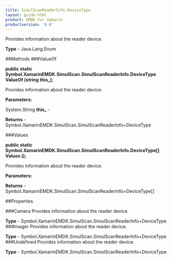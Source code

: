 ```yaml
---
title: SimulScanReaderInfo.DeviceType
layout: guide.html
product: EMDK For Xamarin 
productversion: '6.0' 
---
```

Provides information about the reader device.

**Type** - Java.Lang.Enum

##Methods
###ValueOf

**public static Symbol.XamarinEMDK.SimulScan.SimulScanReaderInfo.DeviceType ValueOf (string this_);**

Provides information about the reader device.

**Parameters:**

System.String **this_**  - 
        

**Returns** - Symbol.XamarinEMDK.SimulScan.SimulScanReaderInfo+DeviceType

###Values

**public static Symbol.XamarinEMDK.SimulScan.SimulScanReaderInfo.DeviceType[] Values ();**

Provides information about the reader device.

**Parameters:**

**Returns** - Symbol.XamarinEMDK.SimulScan.SimulScanReaderInfo+DeviceType[]

##Properties

###Camera
Provides information about the reader device.

**Type** - Symbol.XamarinEMDK.SimulScan.SimulScanReaderInfo+DeviceType
###Imager
Provides information about the reader device.

**Type** - Symbol.XamarinEMDK.SimulScan.SimulScanReaderInfo+DeviceType
###Undefined
Provides information about the reader device.

**Type** - Symbol.XamarinEMDK.SimulScan.SimulScanReaderInfo+DeviceType
